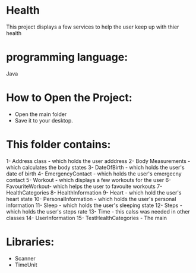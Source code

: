 # Health

This project displays a few services to help the user keep up with thier health

# programming language:
Java


# How to Open  the Project:
- Open the main folder 
- Save it to your desktop.
 
# This folder contains: 
1- Address class - which holds the user adddress
2- Body Measurements - which calculates the body states
3- DateOfBirth - which holds the user's date of birth
4- EmergencyContact - which holds the user's emergecny contact
5- Workout - which displays a few workouts for the user
6- FavouriteWorkout- which helps the user to favouite workouts
7- HealthCategories 
8- HealthInformation
9- Heart - which hold the user's heart state
10- PersonalInformation - which holds the user's personal information
11- Sleep - which holds the user's sleeping state
12- Steps - which holds the user's steps rate
13- Time - this calss was needed in other classes
14- UserInformation
15- TestHealthCategories - The main 

# Libraries:

- Scanner
- TimeUnit

